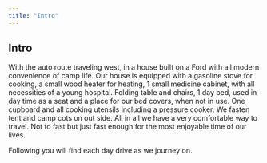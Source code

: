 ```yaml
---  
title: "Intro"  
---  
```

## Intro
With the auto route traveling west, in a house built on a Ford with all modern convenience of camp life. Our house is equipped with a gasoline stove for cooking, a small wood heater for heating, 1 small medicine cabinet, with all necessities of a young hospital. Folding table and chairs, 1 day bed, used in day time as a seat and a place for our bed covers, when not in use. One cupboard and all cooking utensils including a pressure cooker. We fasten tent and camp cots on out side. All in all we have a very comfortable way to travel. Not to fast but just fast enough for the most enjoyable time of our lives.

Following you will find each day drive as we journey on.


